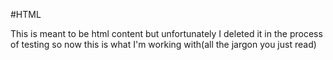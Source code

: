 #HTML

This is meant to be html content but unfortunately I deleted it in the process of testing so now this is what I'm working with(all the jargon you just read)